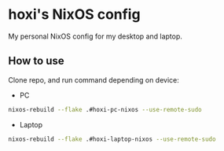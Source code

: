 # hoxi's NixOS config

My personal NixOS config for my desktop and laptop.

## How to use

Clone repo, and run command depending on device:

- PC
```sh
nixos-rebuild --flake .#hoxi-pc-nixos --use-remote-sudo
```

- Laptop
```sh
nixos-rebuild --flake .#hoxi-laptop-nixos --use-remote-sudo
```